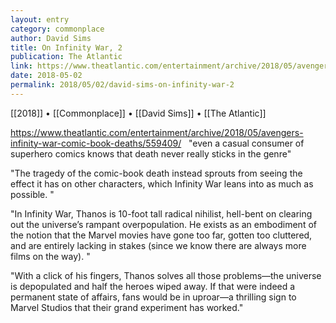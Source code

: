 ```yaml
---
layout: entry
category: commonplace
author: David Sims
title: On Infinity War, 2
publication: The Atlantic
link: https://www.theatlantic.com/entertainment/archive/2018/05/avengers-infinity-war-comic-book-deaths/559409/
date: 2018-05-02
permalink: 2018/05/02/david-sims-on-infinity-war-2
---
```


[[2018]] • [[Commonplace]] • [[David Sims]] • [[The Atlantic]]

https://www.theatlantic.com/entertainment/archive/2018/05/avengers-infinity-war-comic-book-deaths/559409/
 
"even a casual consumer of superhero comics knows that death never really sticks in the genre"

"The tragedy of the comic-book death instead sprouts from seeing the effect it has on other characters, which Infinity War leans into as much as possible. "

"In Infinity War, Thanos is 10-foot tall radical nihilist, hell-bent on clearing out the universe’s rampant overpopulation. He exists as an embodiment of the notion that the Marvel movies have gone too far, gotten too cluttered, and are entirely lacking in stakes (since we know there are always more films on the way). "

"With a click of his fingers, Thanos solves all those problems—the universe is depopulated and half the heroes wiped away. If that were indeed a permanent state of affairs, fans would be in uproar—a thrilling sign to Marvel Studios that their grand experiment has worked."




